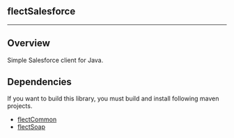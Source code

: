 flectSalesforce
-----------------
-----------------

Overview
--------
Simple Salesforce client for Java.

Dependencies
------------
If you want to build this library, you must build and install following maven projects.

- [flectCommon](https://github.com/shunjikonishi/flectCommon)
- [flectSoap](https://github.com/shunjikonishi/flectSoap)
